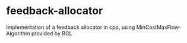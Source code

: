 # feedback-allocator
Implementation of a feedback allocator in cpp, using MinCostMaxFlow-Algorithm provided by BGL 

